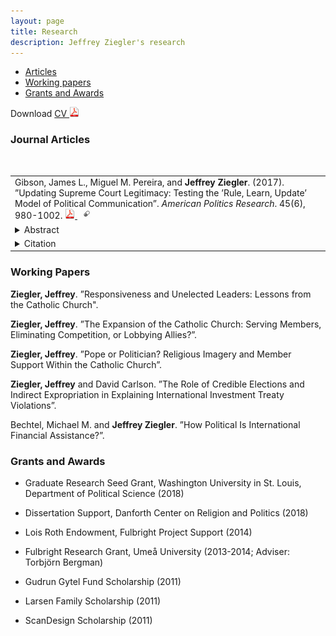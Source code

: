 ```yaml
---
layout: page
title: Research
description: Jeffrey Ziegler's research
---
```


<div class="navbar">
    <div class="navbar-inner">
        <ul class="nav">
            <li><a href="#articles">Articles</a></li>
            <li><a href="#workingPapers">Working papers</a></li>
            <li><a href="#grants">Grants and Awards</a></li>
        </ul>
    </div>
</div>
            
Download <a href="https://drive.google.com/open?id=1tBMW3yqCl2WfRwRRfyTYkDypJOkOb961">	CV <img src="icons16/pdf-icon.png" alt="hi" class="inline"/>
</a><br/>

### <a name="articles"></a>Journal Articles

<table align="center">
<tr>
<td align="left" valign="center" width="80%">
Gibson, James L., Miguel M. Pereira, and <b>Jeffrey Ziegler</b>. (2017). ”Updating Supreme Court Legitimacy: Testing the ’Rule, Learn, Update’ Model of Political Communication”. <i>American Politics Research</i>. 45(6), 980-1002. <a href="https://drive.google.com/file/d/1YHqTlVkxxMtOSetTqnR4V8dhUR-LXqXT/view" target="_blank"> <img src="icons16/pdf-icon.png" alt="hi" class="inline"/>
</a> &nbsp; <a href="https://drive.google.com/file/d/1OrwLIBFuznTYT0aKuaF_1aXoW58N0UUM/view" target="_blank"> <img src="icons16/supp-icon.png" alt="hi" class="inline"/>
</a> </td></tr>
	
<br>
<tr>
<td align="left" valign="center" width="80%">
<details><summary> Abstract </summary>
<p>
Test
</p>
</details>
</td>	</tr>
<tr><td align="left" valign="center" width="80%">
<details><summary> Citation </summary>
<p>
<pre>
@article{bibGibsonPereiraZiegler2017,
  title={Updating Supreme Court Legitimacy: Testing the “Rule, Learn, Update” Model of Political Communication},
  author={Gibson, James L. and Pereira, Miguel M. and Ziegler, Jeffrey},
  journal={American Politics Research},
  volume={45},
  number={6},
  pages={980--1002},
  year={2017},
}
</pre>
</p>
</details>
</td>	</tr>
</table>

### <a name="workingPapers"></a>Working Papers

**Ziegler, Jeffrey**. ”Responsiveness and Unelected Leaders: Lessons from the Catholic Church".

**Ziegler, Jeffrey**. ”The Expansion of the Catholic Church: Serving Members, Eliminating Competition, or Lobbying Allies?”.

**Ziegler, Jeffrey**. ”Pope or Politician? Religious Imagery and Member Support Within the Catholic Church”.

**Ziegler, Jeffrey** and David Carlson. ”The Role of Credible Elections and Indirect Expropriation in Explaining International Investment Treaty Violations”.

Bechtel, Michael M. and **Jeffrey Ziegler**. ”How Political Is International Financial Assistance?”.

### <a name="articles"></a>Grants and Awards

- Graduate Research Seed Grant, Washington University in St. Louis, Department of Political Science (2018)

- Dissertation Support, Danforth Center on Religion and Politics (2018)

- Lois Roth Endowment, Fulbright Project Support (2014)

- Fulbright Research Grant, Umeå University (2013-2014; Adviser: Torbjörn Bergman)

- Gudrun Gytel Fund Scholarship (2011)

- Larsen Family Scholarship (2011)

- ScanDesign Scholarship (2011)
